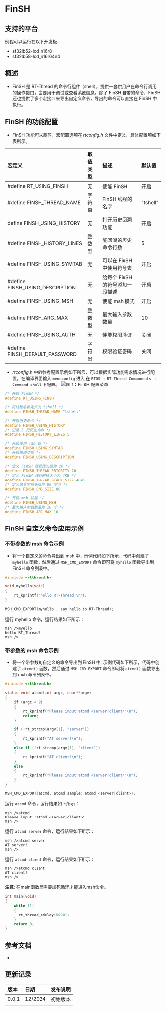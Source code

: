 # FinSH

## 支持的平台
例程可以运行在以下开发板.
* sf32lb52-lcd_n16r8
* sf32lb58-lcd_n16r64n4

## 概述
* FinSH 是 RT-Thread 的命令行组件（shell），提供一套供用户在命令行调用的操作接口，主要用于调试或查看系统信息。除了 FinSH 自带的命令，FinSH 还也提供了多个宏接口来导出自定义命令，导出的命令可以直接在 FinSH 中执行。

## FinSH 的功能配置
* FinSH 功能可以裁剪，宏配置选项在 _rtconfig.h_ 文件中定义，具体配置项如下表所示。

|宏定义	                           |取值类型	            |描述	|默认值|
|:---                             |:---                    |:---   |:---|
|#define RT_USING_FINSH	          |无	  |使能 FinSH	         |开启|
|#define FINSH_THREAD_NAME	      |字符串 |FinSH 线程的名字	      |"tshell"|
|define  FINSH_USING_HISTORY	  |无	  |打开历史回溯功能	      |开启|
|#define FINSH_HISTORY_LINES	  |整数型 |能回溯的历史命令行数	   |5|
|#define FINSH_USING_SYMTAB	      |无	  |可以在 FinSH 中使用符号表	   |开启|
|#define FINSH_USING_DESCRIPTION  |无	  |给每个 FinSH 的符号添加一段描述	|开启|
|#define FINSH_USING_MSH	      |无	  |使能 msh 模式	          |开启|
|#define FINSH_ARG_MAX	          |整数型 |最大输入参数数量	           |10|
|#define FINSH_USING_AUTH	      |无	  |使能权限验证	              |关闭|
|#define FINSH_DEFAULT_PASSWORD   |字符串 |权限验证密码	              |关闭 |


* _rtconfig.h_ 中的参考配置示例如下所示，可以根据实际功能需求情况进行配置。在编译界面输入 `menuconfig` 进入,在 `RTOS → RT-Thread Components → Command shell` 下配置。
![图 1：FinSH 配置菜单](assets/finsh_menu.png)
```c
/* 开启 FinSH */
#define RT_USING_FINSH

/* 将线程名称定义为 tshell */
#define FINSH_THREAD_NAME "tshell"

/* 开启历史命令 */
#define FINSH_USING_HISTORY
/* 记录 5 行历史命令 */
#define FINSH_HISTORY_LINES 5

/* 开启使用 Tab 键 */
#define FINSH_USING_SYMTAB
/* 开启描述功能 */
#define FINSH_USING_DESCRIPTION

/* 定义 FinSH 线程优先级为 20 */
#define FINSH_THREAD_PRIORITY 20
/* 定义 FinSH 线程的栈大小为 4KB */
#define FINSH_THREAD_STACK_SIZE 4096
/* 定义命令字符长度为 80 字节 */
#define FINSH_CMD_SIZE 80

/* 开启 msh 功能 */
#define FINSH_USING_MSH
/* 最大输入参数数量为 10 个 */
#define FINSH_ARG_MAX 10
```
## FinSH 自定义命令应用示例
### 不带参数的 msh 命令示例
* 将一个自定义的命令导出到 msh 中，示例代码如下所示，代码中创建了 `myhello` 函数，然后通过 `MSH_CMD_EXPORT` 命令即可将 `myhello` 函数导出到 FinSH 命令列表中。
```c
#include <rtthread.h>

void myhello(void)
{
    rt_kprintf("hello RT-Thread!\n");
}

MSH_CMD_EXPORT(myhello , say hello to RT-Thread);
```
运行 myhello 命令，运行结果如下所示：
```
msh />myello
hello RT_Thread!
msh />
```
### 带参数的 msh 命令示例
* 将一个带参数的自定义的命令导出到 FinSH 中, 示例代码如下所示，代码中创建了 `atcmd()` 函数，然后通过 `MSH_CMD_EXPORT` 命令即可将 `atcmd()` 函数导出到 msh 命令列表中。
```c
#include <rtthread.h>

static void atcmd(int argc, char**argv)
{
    if (argc < 2)
    {
        rt_kprintf("Please input'atcmd <server|client>'\n");
        return;
    }

    if (!rt_strcmp(argv[1], "server"))
    {
        rt_kprintf("AT server!\n");
    }
    else if (!rt_strcmp(argv[1], "client"))
    {
        rt_kprintf("AT client!\n");
    }
    else
    {
        rt_kprintf("Please input'atcmd <server|client>'\n");
    }
}

MSH_CMD_EXPORT(atcmd, atcmd sample: atcmd <server|client>);

```
运行 `atcmd` 命令，运行结果如下所示：
```
msh />atcmd
Please input 'atcmd <server|client>'
msh />

```
运行 `atcmd server` 命令，运行结果如下所示：
```
msh />atcmd server
AT server!
msh />

```
运行 `atcmd client` 命令，运行结果如下所示：
```
msh />atcmd client
AT client!
msh />

```

**注意**: 
在main函数里需要加死循环才能进入msh命令。
```c
int main(void)
{
    while (1)
    {
      rt_thread_mdelay(5000);
    }
    return 0;
}

```

## 参考文档
* 
## 更新记录
|版本 |日期   |发布说明 |
|:---|:---|:---|
|0.0.1 |12/2024 |初始版本 |
| | | |
